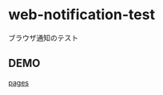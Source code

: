 # web-notification-test
ブラウザ通知のテスト

DEMO
----
[pages](http://keyiiiii.github.io/web-notification-test/)
